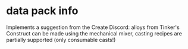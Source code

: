 # data pack info
Implements a suggestion from the Create Discord: alloys from Tinker's Construct can be made using the mechanical mixer, casting recipes are partially supported (only consumable casts!)

